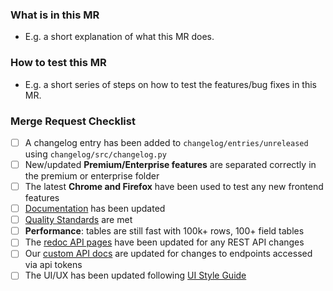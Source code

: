 ### What is in this MR
- E.g. a short explanation of what this MR does.

### How to test this MR
- E.g. a short series of steps on how to test the features/bug fixes in this MR.

### Merge Request Checklist

- [ ] A changelog entry has been added to `changelog/entries/unreleased` using `changelog/src/changelog.py`
- [ ] New/updated **Premium/Enterprise features** are separated correctly in the premium or enterprise folder
- [ ] The latest **Chrome and Firefox** have been used to test any new frontend features
- [ ] [Documentation](https://gitlab.com/baserow/baserow/-/tree/develop/docs) has been
  updated
- [ ] [Quality Standards](https://gitlab.com/baserow/baserow/-/blob/develop/CONTRIBUTING.md#quality-standards)
  are met
- [ ] **Performance**: tables are still fast with 100k+ rows, 100+ field tables
- [ ] The [redoc API pages](https://api.baserow.io/api/redoc/) have been updated for any
  REST API changes
- [ ] 
  Our [custom API docs](https://gitlab.com/baserow/baserow/-/blob/develop/web-frontend/modules/database/pages/APIDocsDatabase.vue)
  are updated for changes to endpoints accessed via api tokens
- [ ] The UI/UX has been updated
  following [UI Style Guide](https://baserow.io/style-guide)
